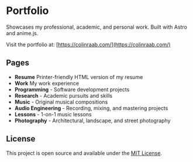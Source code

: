 # Portfolio

Showcases my professional, academic, and personal work. Built with Astro and anime.js.

Visit the portfolio at: [https://colinraab.com/](https://colinraab.com/)

## Pages

- **Resume** Printer-friendly HTML version of my resume
- **Work** My work experience
- **Programming** - Software development projects
- **Research** - Academic pursuits and skills
- **Music** - Original musical compositions
- **Audio Engineering** - Recording, mixing, and mastering projects
- **Lessons** - 1-on-1 music lessons
- **Photography** - Architectural, landscape, and street photography

## License

This project is open source and available under the [MIT License](LICENSE).